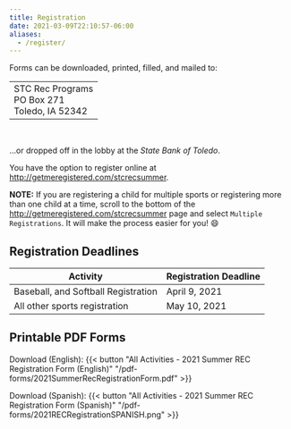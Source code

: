 ```yaml
---
title: Registration
date: 2021-03-09T22:10:57-06:00
aliases:
  - /register/
---
```


Forms can be downloaded, printed, filled, and mailed to:

<table>
  <tr><td> STC Rec Programs <br/> PO Box 271 <br/> Toledo, IA 52342 </td></tr>
</table><br/>

...or dropped off in the lobby at the _State Bank of Toledo_.

<!-- Online registration is also available at [http://getmeregistered.com/stcrec](http://getmeregistered.com/stcrec). /-->

You have the option to register online at http://getmeregistered.com/stcrecsummer.

**NOTE:** If you are registering a child for multiple sports or registering more than one child at a time, scroll to the bottom of the http://getmeregistered.com/stcrecsummer page and select `Multiple Registrations`.  It will make the process easier for you! :smile:

## Registration Deadlines

  | Activity | Registration Deadline |
  | --- | --- |
  | Baseball, and Softball Registration | April 9, 2021 |
  | All other sports registration | May 10, 2021 |

## Printable PDF Forms

  Download (English): {{< button "All Activities - 2021 Summer REC Registration Form (English)" "/pdf-forms/2021SummerRecRegistrationForm.pdf" >}}

  Download (Spanish): {{< button "All Activities - 2021 Summer REC Registration Form (Spanish)" "/pdf-forms/2021RECRegistrationSPANISH.png" >}}
